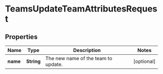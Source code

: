 

# TeamsUpdateTeamAttributesRequest


## Properties

| Name | Type | Description | Notes |
|------------ | ------------- | ------------- | -------------|
|**name** | **String** | The new name of the team to update. |  [optional] |




